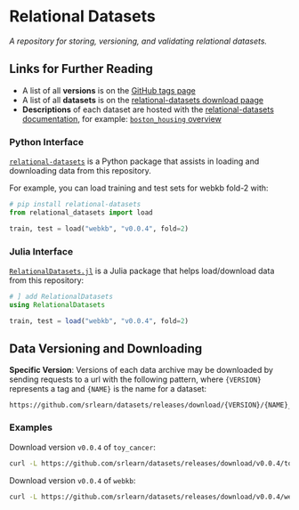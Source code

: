 # Relational Datasets

*A repository for storing, versioning, and validating relational datasets.*

## Links for Further Reading

- A list of all **versions** is on the [GitHub tags page](https://srlearn.github.io/relational-datasets/downloads/)
- A list of all **datasets** is on the [relational-datasets download paage](https://srlearn.github.io/relational-datasets/downloads/)
- **Descriptions** of each dataset are hosted with the [relational-datasets documentation](https://srlearn.github.io/relational-datasets/), for example: [`boston_housing` overview](https://srlearn.github.io/relational-datasets/dataset_descriptions/boston_housing/)

### Python Interface

[`relational-datasets`](https://srlearn.github.io/relational-datasets/) is a
Python package that assists in loading and downloading data from this
repository.

For example, you can load training and test sets for webkb fold-2 with:

```python
# pip install relational-datasets
from relational_datasets import load

train, test = load("webkb", "v0.0.4", fold=2)
```

### Julia Interface

[`RelationalDatasets.jl`](https://github.com/srlearn/RelationalDatasets.jl)
is a Julia package that helps load/download data from this repository:

```julia
# ] add RelationalDatasets
using RelationalDatasets

train, test = load("webkb", "v0.0.4", fold=2)
```

## Data Versioning and Downloading

**Specific Version**: Versions of each data archive may be downloaded by sending
requests to a url with the following pattern, where `{VERSION}` represents a tag
and `{NAME}` is the name for a dataset:

```
https://github.com/srlearn/datasets/releases/download/{VERSION}/{NAME}_{VERSION}.zip
```

### Examples

Download version `v0.0.4` of `toy_cancer`:

```bash
curl -L https://github.com/srlearn/datasets/releases/download/v0.0.4/toy_cancer_v0.0.4.zip > toy_cancer_v0.0.4.zip
```

Download version `v0.0.4` of `webkb`:

```bash
curl -L https://github.com/srlearn/datasets/releases/download/v0.0.4/webkb_v0.0.4.zip > webkb_v0.0.4.zip
```
